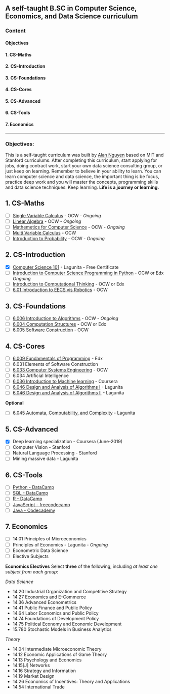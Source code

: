 ## A self-taught B.SC in Computer Science, Economics, and Data Science curriculum
### Content
#### Objectives
#### 1. CS-Maths
#### 2. CS-Introduction
#### 3. CS-Foundations
#### 4. CS-Cores
#### 5. CS-Advanced
#### 6. CS-Tools
#### 7. Economics



-----------------------------------------------------------------------------------------------------------------------
### Objectives: 
This is a self-taught curriculum was built by [Alan Nguyen](https://github.com/alan-nguyen) based on MIT and Stanford curriculums. After completing this curriculum, start applying for jobs, doing contract work, start your own data science consulting group, or just keep on learning. Remember to believe in your ability to learn. You can learn computer science and data science, the important thing is be focus, practice deep work and you will master the concepts, programming skills and data science techniques. Keep learning. **Life is a journey or learning.** 

## 1. CS-Maths
- [ ] [Single Variable Calculus](https://ocw.mit.edu/courses/mathematics/18-01sc-single-variable-calculus-fall-2010/) - OCW - _Ongoing_
- [ ] [Linear Algebra](https://ocw.mit.edu/courses/mathematics/18-06sc-linear-algebra-fall-2011/) - OCW - _Ongoing_
- [ ] [Mathemetics for Computer Science](https://ocw.mit.edu/courses/electrical-engineering-and-computer-science/6-042j-mathematics-for-computer-science-spring-2015/) - OCW - _Ongoing_
- [ ] [Multi Variable Calculus](https://ocw.mit.edu/courses/mathematics/18-02sc-multivariable-calculus-fall-2010/) - OCW
- [ ] [Introduction to Probability](https://ocw.mit.edu/resources/res-6-012-introduction-to-probability-spring-2018/index.htm) - OCW - _Ongoing_

## 2. CS-Introduction
- [x] [Computer Science 101](https://lagunita.stanford.edu/courses/Engineering/CS101/Summer2014/course/) - Lagunita - Free Certificate
- [ ] [Introduction to Computer Science Programming in Python](https://courses.edx.org/courses/course-v1:MITx+6.00.1x+2T2019/course/) - OCW or Edx _Ongoing_
- [ ] [Introduction to Computational Thinking](https://courses.edx.org/courses/course-v1:MITx+6.00.2x+1T2019/course/) - OCW or Edx
- [ ] [6.01 Introduction to EECS vis Robotics](https://ocw.mit.edu/courses/electrical-engineering-and-computer-science/6-01sc-introduction-to-electrical-engineering-and-computer-science-i-spring-2011/) - OCW

## 3. CS-Foundations
- [ ] [6.006 Introduction to Algorithms](https://ocw.mit.edu/courses/electrical-engineering-and-computer-science/6-006-introduction-to-algorithms-fall-2011/) - OCW - _Ongoing_
- [ ] [6.004 Computation Structures](https://courses.edx.org/courses/course-v1:MITx+6.004.1x_3+3T2016/course/) - OCW or Edx
- [ ] [6.005 Software Construction](https://ocw.mit.edu/courses/electrical-engineering-and-computer-science/6-005-software-construction-spring-2016/) - OCW

## 4. CS-Cores
- [ ] [6.009 Fundamentals of Programming](https://www.edx.org/course/software-construction-java-mitx-6-005-1x) - Edx
- [ ] 6.031 Elements of Software Construction
- [ ] [6.033 Computer Systems Engineering](https://ocw.mit.edu/courses/electrical-engineering-and-computer-science/6-033-computer-system-engineering-spring-2018/) - OCW
- [ ] 6.034 Artificial Intelligence 
- [ ] [6.036 Introduction to Machine learning](https://www.coursera.org/learn/machine-learning) - Coursera 
- [ ] [6.046 Design and Analysis of Algorithms I](https://lagunita.stanford.edu/courses/course-v1:Engineering+Algorithms1+SelfPaced/about) - Lagunita
- [ ] [6.046 Design and Analysis of Algorithms II](https://lagunita.stanford.edu/courses/course-v1:Engineering+Algorithms2+SelfPaced/about) - Lagunita

**Optional**
- [ ] [6.045 Automata, Computability, and Complexity](https://lagunita.stanford.edu/courses/course-v1:ComputerScience+Automata+SelfPaced/about) - Lagunita

## 5. CS-Advanced
- [x] Deep learning specialization - Coursera (June-2019)
- [ ] Computer Vision - Stanford
- [ ] Natural Language Processing - Stanford 
- [ ] Mining massive data - Lagunita

## 6. CS-Tools
- [ ] [Python - DataCamp](https://www.datacamp.com/home)
- [ ] [SQL - DataCamp](https://www.datacamp.com/home)
- [ ] [R - DataCamp](https://www.datacamp.com/home)
- [ ] [JavaScript - freecodecamp](https://www.freecodecamp.org/)
- [ ] [Java - Codecademy](https://www.codecademy.com/learn/learn-java)

## 7. Economics
- [ ] 14.01 Principles of Microeconomics
- [ ] Principles of Economics - Lagunita - _Ongoing_
- [ ] Econometric Data Science 
- [ ] Elective Subjects 

**Economics Electives**
Select **three** of the following, including _at least one subject from each group_:

_Data Science_
- 14.20 Industrial Organization and Competitive Strategy
- 14.27 Economics and E-Commerce
- 14.36 Advanced Econometrics
- 14.41 Public Finance and Public Policy
- 14.64 Labor Economics and Public Policy
- 14.74 Foundations of Development Policy
- 14.75 Political Economy and Economic Development
- 15.780 Stochastic Models in Business Analytics

_Theory_
- 14.04 Intermediate Microeconomic Theory
- 14.12 Economic Applications of Game Theory
- 14.13 Psychology and Economics
- 14.15[J] Networks
- 14.16 Strategy and Information
- 14.19 Market Design
- 14.26 Economics of Incentives: Theory and Applications
- 14.54 International Trade
